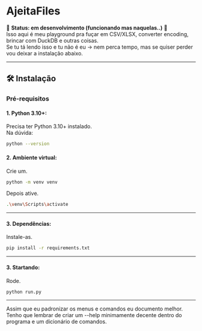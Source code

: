 # AjeitaFiles

🚧 **Status: em desenvolvimento (funcionando mas naquelas..)** 🚧  
Isso aqui é meu playground pra fuçar em CSV/XLSX, converter encoding, brincar com DuckDB e outras coisas.  
Se tu tá lendo isso e tu não é eu → nem perca tempo, mas se quiser perder vou deixar a instalação abaixo.

---

## 🛠️ Instalação

### Pré-requisitos
#### 1. Python 3.10+:
Precisa ter Python 3.10+ instalado.  
Na dúvida:
```bash
python --version
```

#### 2. Ambiente virtual:
Crie um.
```bash
python -m venv venv
```
Depois ative.
```bash
.\venv\Scripts\activate
```
---
#### 3. Dependências:
Instale-as.
```bash
pip install -r requirements.txt
```
---
#### 3. Startando:
Rode.
```bash
python run.py
```
---
Assim que eu padronizar os menus e comandos eu documento melhor. Tenho que lembrar de criar um --help minimamente decente dentro do programa e um dicionário de comandos. 